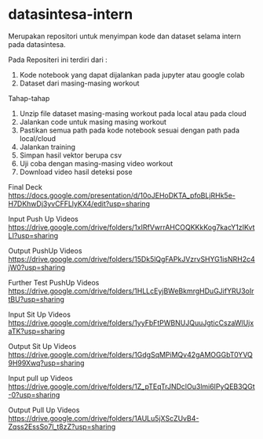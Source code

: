 # datasintesa-intern
Merupakan repositori untuk menyimpan kode dan dataset selama intern pada datasintesa. 

Pada Repositeri ini terdiri dari :
1. Kode notebook yang dapat dijalankan pada jupyter atau google colab
2. Dataset dari masing-masing workout

Tahap-tahap

1. Unzip file dataset masing-masing workout pada local atau pada cloud
2. Jalankan code untuk masing masing workout
3. Pastikan semua path pada kode notebook sesuai dengan path pada local/cloud
4. Jalankan training
5. Simpan hasil vektor berupa csv
6. Uji coba dengan masing-masing video workout
7. Download video hasil deteksi pose

Final Deck
https://docs.google.com/presentation/d/10oJEHoDKTA_pfoBLjRHk5e-H7DKhwDj3yvCFFLlyKX4/edit?usp=sharing

Input Push Up Videos
https://drive.google.com/drive/folders/1xIRfVwrrAHCOQKKkKog7kacY1zIKvtLI?usp=sharing

Output PushUp Videos
https://drive.google.com/drive/folders/15Dk5lQgFAPkJVzrvSHYG1isNRH2c4jW0?usp=sharing

Further Test PushUp Videos
https://drive.google.com/drive/folders/1HLLcEyjBWeBkmrgHDuGJifYRU3oIrtBU?usp=sharing


Input Sit Up Videos
https://drive.google.com/drive/folders/1yyFbFtPWBNUJQuuJgticCszaWlUjxaTK?usp=sharing

Output Sit Up Videos
https://drive.google.com/drive/folders/1GdgSqMPiMQv42gAMOGGbT0YVQ9H99Xwq?usp=sharing


Input pull up Videos
https://drive.google.com/drive/folders/1Z_pTEqTrJNDclOu3lmi6IPyQEB3QGt-0?usp=sharing

Output Pull Up Videos
https://drive.google.com/drive/folders/1AULu5jXScZUvB4-Zqss2EssSo7l_t8zZ?usp=sharing
